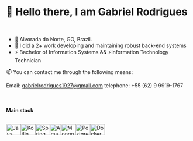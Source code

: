 


<h1>
 👋 Hello there, I am Gabriel Rodrigues
</h1>
<br>

<ul>
 
<li>📍 Alvorada do Norte, GO, Brazil. </li>

<li>🚩 I did a 2+ work developing and maintaining robust back-end systems</li>

<li>⚡ Bachelor of Information Systems && ⚡Information Technology Technician</li>
</ul>
📫 You can contact me through the following means:

Email: gabrielrodrigues1927@gmail.com
telephone: +55 (62) 9 9919-1767


 <br>

 #### Main stack

<div style= "display: flex; margin-top: 29px;">
  
<img align="center" alt="Java" height="30" width="40" src="https://cdn.jsdelivr.net/gh/devicons/devicon/icons/java/java-original.svg"/> 
<img align="center" alt="Kotlin" height="30" width="40" src="https://cdn.jsdelivr.net/gh/devicons/devicon@latest/icons/kotlin/kotlin-original.svg"/> 
<img align="center" alt="Spring boot" height="30" width="40" src="https://cdn.jsdelivr.net/gh/devicons/devicon/icons/spring/spring-original.svg"/> 
<img align="center" alt="Amazon web services" height="30" src="https://cdn.jsdelivr.net/gh/devicons/devicon@latest/icons/amazonwebservices/amazonwebservices-plain-wordmark.svg" />
<img align="center" alt="MongoDB" height="30" width="40" src="https://cdn.jsdelivr.net/gh/devicons/devicon/icons/mongodb/mongodb-original.svg" />
<img align="center" alt="PostgreSQL" height="30" width="40" src="https://cdn.jsdelivr.net/gh/devicons/devicon/icons/postgresql/postgresql-original.svg" />
<img align="center" alt="Docker" height="30" width="40" src="https://cdn.jsdelivr.net/gh/devicons/devicon@latest/icons/docker/docker-original.svg" />


</div>

  
